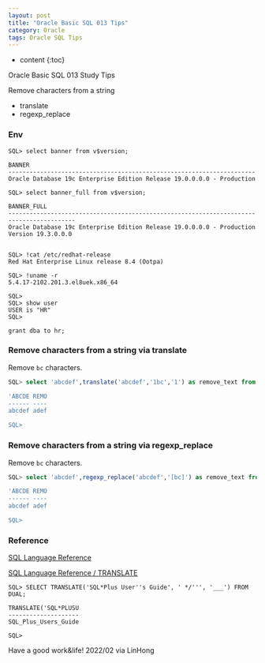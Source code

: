```yaml
---
layout: post
title: "Oracle Basic SQL 013 Tips"
category: Oracle
tags: Oracle SQL Tips
---
```


* content
{:toc}

Oracle Basic SQL 013 Study Tips

Remove characters from a string
- translate
- regexp_replace





### Env

```
SQL> select banner from v$version;

BANNER
----------------------------------------------------------------------
Oracle Database 19c Enterprise Edition Release 19.0.0.0.0 - Production

SQL> select banner_full from v$version;

BANNER_FULL
-----------------------------------------------------------------------------------------
Oracle Database 19c Enterprise Edition Release 19.0.0.0.0 - Production
Version 19.3.0.0.0


SQL> !cat /etc/redhat-release
Red Hat Enterprise Linux release 8.4 (Ootpa)

SQL> !uname -r
5.4.17-2102.201.3.el8uek.x86_64

SQL>
SQL> show user
USER is "HR"
SQL>

grant dba to hr;

```


### Remove characters from a string via translate

Remove `bc` characters.

```sql
SQL> select 'abcdef',translate('abcdef','1bc','1') as remove_text from dual;

'ABCDE REMO
------ ----
abcdef adef

SQL>
```

### Remove characters from a string via regexp_replace

Remove `bc` characters.

```sql
SQL> select 'abcdef',regexp_replace('abcdef','[bc]') as remove_text from dual;

'ABCDE REMO
------ ----
abcdef adef

SQL>

```

### Reference

[SQL Language Reference](https://docs.oracle.com/en/database/oracle/oracle-database/21/sqlrf/index.html)

[SQL Language Reference / TRANSLATE](https://docs.oracle.com/en/database/oracle/oracle-database/21/sqlrf/TRANSLATE.html)

```
SQL> SELECT TRANSLATE('SQL*Plus User''s Guide', ' */''', '___') FROM DUAL;

TRANSLATE('SQL*PLUSU
--------------------
SQL_Plus_Users_Guide

SQL>
```

Have a good work&life! 2022/02 via LinHong

